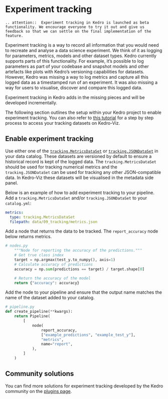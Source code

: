 # Experiment tracking

```eval_rst
.. attention::  Experiment tracking in Kedro is launched as beta functionality. We encourage everyone to try it out and give us feedback so that we can settle on the final implementation of the feature.
```

Experiment tracking is a way to record all information that you would need to recreate and analyse a data science experiment. We think of it as logging for parameters, metrics, models and other dataset types.
Kedro currently supports parts of this functionality. For example, it’s possible to log parameters as part of your codebase and snapshot models and other artefacts like plots with Kedro’s versioning capabilities for datasets.
However, Kedro was missing a way to log metrics and capture all this logged data as a timestamped run of an experiment. It was also missing a way for users to visualise, discover and compare this logged data.

Experiment tracking in Kedro adds in the missing pieces and will be developed incrementally.

The following section outlines the setup within your Kedro project to enable experiment tracking. You can also refer to [this tutorial](../03_tutorial/07_set_up_experiment_tracking.md) for a step by step process to access your tracking datasets on Kedro-Viz.

## Enable experiment tracking
Use either one of the [`tracking.MetricsDataSet`](/kedro.extras.datasets.tracking.MetricsDataSet) or [`tracking.JSONDataSet`](/kedro.extras.datasets.tracking.JSONDataSet) in your data catalog. These datasets are versioned by default to ensure a historical record is kept of the logged data.
The `tracking.MetricsDataSet` should be used for tracking numerical metrics and the `tracking.JSONDataSet` can be used for tracking any other JSON-compatible data. In Kedro-Viz these datasets will be visualised in the metadata side panel.

Below is an example of how to add experiment tracking to your pipeline. Add a `tracking.MetricsDataSet` and/or `tracking.JSONDataSet` to your `catalog.yml`:
```yaml
metrics:
  type: tracking.MetricsDataSet
  filepath: data/09_tracking/metrics.json

```

Add a node that returns the data to be tracked. The `report_accuracy` node below returns metrics.

```python
# nodes.py
    """Node for reporting the accuracy of the predictions."""
    # Get true class index
    target = np.argmax(test_y.to_numpy(), axis=1)
    # Calculate accuracy of predictions
    accuracy = np.sum(predictions == target) / target.shape[0]

    # Return the accuracy of the model
    return {"accuracy": accuracy}
```

Add the node to your pipeline and ensure that the output name matches the name of the dataset added to your catalog.

```python
# pipeline.py
def create_pipeline(**kwargs):
    return Pipeline(
        [
            node(
                report_accuracy,
                ["example_predictions", "example_test_y"],
                "metrics",
                name="report",
            ),
        ]
    )
```

## Community solutions
You can find more solutions for experiment tracking developed by the Kedro community on the [plugins page](../07_extend_kedro/04_plugins.md#community-developed-plugins).
